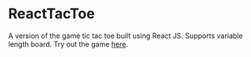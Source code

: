 ReactTacToe
===========

A version of the game tic tac toe built using React JS. Supports variable length board. Try out the game <a href="http://conorhastings.com/ReactTacToe/">here</a>.
